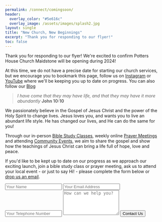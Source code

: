 ```yaml
---
permalink: /connect/comingsoon/
header:
  overlay_color: "#5e616c"
  overlay_image: /assets/images/splash2.jpg
layout: single
title: "New Church, New Beginnings"
excerpt: "Thank you for responding to our flyer!"
toc: false
---
```


Thank you for responding to our flyer!  We're excited to confirm Potters House Church Maidstone will be opening during 2024!

At this time, we do not have a precise date for starting our church services, but we encourage you to bookmark this page, follow us on [Instagram](https://instagram.com/phcmaidstone) or [YouTube](https://youtube.com/@phcmaidstone) where we'll be keeping you up to date on progress.  You can also follow our [Blog](/blog/)

> *I have come that they may have life, and that they may have it more abundantly*
> **John 10:10**

We passionately believe in the Gospel of Jesus Christ and the power of the Holy Spirit to change lives. Jesus loves you, and wants you to live an abundant life style. He has changed our lives, and He can do the same for you!

Through our in-person [Bible Study Classes](/bible-study/), weekly online [Prayer Meetings](/events/) and attending [Community Events](/events/), we aim to share the gospel and show how the teachings of Jesus Christ can bring a life full of hope, love and peace.

If you'd like to be kept up to date on our progress as we approach our exciting launch, join a bible study class or prayer meeting, ask us to attend your local event - or just to say Hi! - please complete the form below or [drop us an email](mailto:hello@phcmaidstone.co.uk).

<form action="https://formsubmit.co/d0b913960039794263b90db897969cf3" method="POST">
  <input type="text" name="name" placeholder="Your Name" required />
  <input type="email" name="email" placeholder="Your Email Address" required />
  <input type="phone" name="phone" placeholder="Your Telephone Number" optional />
  <textarea placeholder="How can we help you?" name="message" rows="5"></textarea>
  <button type="submit" class="btn btn--primary">Contact Us</button>
</form>
